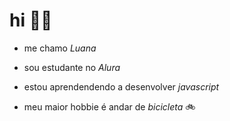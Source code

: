 # hi 👋🏼
* me chamo _Luana_
* sou estudante no _Alura_
* estou aprendendendo a desenvolver _javascript_

* meu maior hobbie é andar de _bicicleta_ 🚲 
